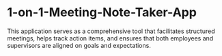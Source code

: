 # 1-on-1-Meeting-Note-Taker-App
This application serves as a comprehensive tool that facilitates structured meetings, helps track action items, and ensures that both employees and supervisors are aligned on goals and expectations.
